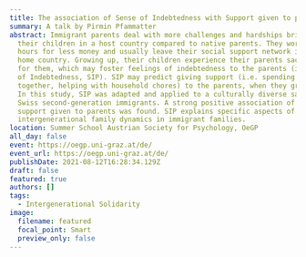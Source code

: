 ```yaml
---
title: The association of Sense of Indebtedness with Support given to parents at the OeGP Summer School
summary: A talk by Pirmin Pfammatter
abstract: Immigrant parents deal with more challenges and hardships bringing up
  their children in a host country compared to native parents. They work longer
  hours for less money and usually leave their social support network in the
  home country. Growing up, their children experience their parents sacrificing
  for them, which may foster feelings of indebtedness to the parents (i.e. Sense
  of Indebtedness, SIP). SIP may predict giving support (i.e. spending time
  together, helping with household chores) to the parents, when they grow old.
  In this study, SIP was adapted and applied to a culturally diverse sample of
  Swiss second-generation immigrants. A strong positive association of SIP with
  support given to parents was found. SIP explains specific aspects of
  intergenerational family dynamics in immigrant families.
location: Summer School Austrian Society for Psychology, OeGP
all_day: false
event: https://oegp.uni-graz.at/de/
event_url: https://oegp.uni-graz.at/de/
publishDate: 2021-08-12T16:28:34.129Z
draft: false
featured: true
authors: []
tags:
  - Intergenerational Solidarity
image:
  filename: featured
  focal_point: Smart
  preview_only: false
---
```

